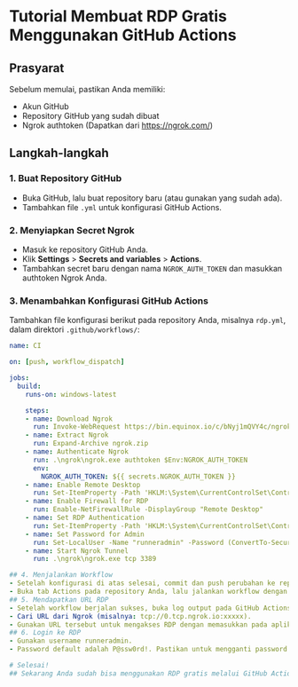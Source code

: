 # Tutorial Membuat RDP Gratis Menggunakan GitHub Actions

## Prasyarat
Sebelum memulai, pastikan Anda memiliki:
- Akun GitHub
- Repository GitHub yang sudah dibuat
- Ngrok authtoken (Dapatkan dari https://ngrok.com/)

## Langkah-langkah

### 1. Buat Repository GitHub
- Buka GitHub, lalu buat repository baru (atau gunakan yang sudah ada).
- Tambahkan file `.yml` untuk konfigurasi GitHub Actions.

### 2. Menyiapkan Secret Ngrok
- Masuk ke repository GitHub Anda.
- Klik **Settings** > **Secrets and variables** > **Actions**.
- Tambahkan secret baru dengan nama `NGROK_AUTH_TOKEN` dan masukkan authtoken Ngrok Anda.

### 3. Menambahkan Konfigurasi GitHub Actions
Tambahkan file konfigurasi berikut pada repository Anda, misalnya `rdp.yml`, dalam direktori `.github/workflows/`:

```yml
name: CI

on: [push, workflow_dispatch]

jobs:
  build:
    runs-on: windows-latest

    steps:
    - name: Download Ngrok
      run: Invoke-WebRequest https://bin.equinox.io/c/bNyj1mQVY4c/ngrok-v3-stable-windows-amd64.zip -OutFile ngrok.zip
    - name: Extract Ngrok
      run: Expand-Archive ngrok.zip
    - name: Authenticate Ngrok
      run: .\ngrok\ngrok.exe authtoken $Env:NGROK_AUTH_TOKEN
      env:
        NGROK_AUTH_TOKEN: ${{ secrets.NGROK_AUTH_TOKEN }}
    - name: Enable Remote Desktop
      run: Set-ItemProperty -Path 'HKLM:\System\CurrentControlSet\Control\Terminal Server' -name "fDenyTSConnections" -Value 0
    - name: Enable Firewall for RDP
      run: Enable-NetFirewallRule -DisplayGroup "Remote Desktop"
    - name: Set RDP Authentication
      run: Set-ItemProperty -Path 'HKLM:\System\CurrentControlSet\Control\Terminal Server\WinStations\RDP-Tcp' -name "UserAuthentication" -Value 1
    - name: Set Password for Admin
      run: Set-LocalUser -Name "runneradmin" -Password (ConvertTo-SecureString -AsPlainText "P@ssw0rd!" -Force)
    - name: Start Ngrok Tunnel
      run: .\ngrok\ngrok.exe tcp 3389

## 4. Menjalankan Workflow
- Setelah konfigurasi di atas selesai, commit dan push perubahan ke repository Anda.
- Buka tab Actions pada repository Anda, lalu jalankan workflow dengan memilih Run workflow (jika menggunakan workflow_dispatch).
## 5. Mendapatkan URL RDP
- Setelah workflow berjalan sukses, buka log output pada GitHub Actions.
- Cari URL dari Ngrok (misalnya: tcp://0.tcp.ngrok.io:xxxxx).
- Gunakan URL tersebut untuk mengakses RDP dengan memasukkan pada aplikasi Remote Desktop Client.
## 6. Login ke RDP
- Gunakan username runneradmin.
- Password default adalah P@ssw0rd!. Pastikan untuk mengganti password ini setelah berhasil login.

# Selesai!
## Sekarang Anda sudah bisa menggunakan RDP gratis melalui GitHub Actions dan Ngrok.
